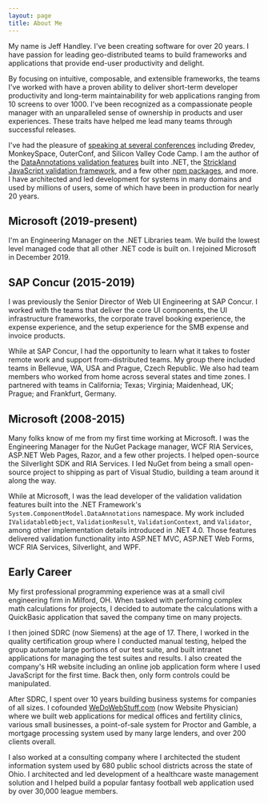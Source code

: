 ```yaml
---
layout: page
title: About Me
---
```


My name is Jeff Handley. I've been creating software for over 20 years. I have passion for leading geo-distributed teams to build frameworks and applications that provide end-user productivity and delight.

By focusing on intuitive, composable, and extensible frameworks, the teams I've worked with have a proven ability to deliver short-term developer productivity and long-term maintainability for web applications ranging from 10 screens to over 1000. I've been recognized as a compassionate people manager with an unparalleled sense of ownership in products and user experiences. These traits have helped me lead many teams through successful releases.

I've had the pleasure of [speaking at several conferences](conferences) including Øredev, MonkeySpace, OuterConf, and Silicon Valley Code Camp. I am the author of the [DataAnnotations validation features](https://msdn.microsoft.com/en-us/library/system.componentmodel.dataannotations.validator) built into .NET, the [Strickland JavaScript validation framework](https://strickland.io), and a few other [npm packages](https://www.npmjs.com/~jeffhandley), and more. I have architected and led development for systems in many domains and used by millions of users, some of which have been in production for nearly 20 years.

## Microsoft (2019-present)

I'm an Engineering Manager on the .NET Libraries team. We build the lowest level managed code that all other .NET code is built on. I rejoined Microsoft in December 2019.

## SAP Concur (2015-2019)

I was previously the Senior Director of Web UI Engineering at SAP Concur. I worked with the teams that deliver the core UI components, the UI infrastructure frameworks, the corporate travel booking experience, the expense experience, and the setup experience for the SMB expense and invoice products.

While at SAP Concur, I had the opportunity to learn what it takes to foster remote work and support from-distributed teams. My group there included teams in Bellevue, WA, USA and Prague, Czech Republic. We also had team members who worked from home across several states and time zones. I partnered with teams in California; Texas; Virginia; Maidenhead, UK; Prague; and Frankfurt, Germany.

## Microsoft (2008-2015)

Many folks know of me from my first time working at Microsoft. I was the Engineering Manager for the NuGet Package manager, WCF RIA Services, ASP.NET Web Pages, Razor, and a few other projects. I helped open-source the Silverlight SDK and RIA Services. I led NuGet from being a small open-source project to shipping as part of Visual Studio, building a team around it along the way.

While at Microsoft, I was the lead developer of the validation validation features built into the .NET Framework's `System.ComponentModel.DataAnnotations` namespace. My work included `IValidatableObject`, `ValidationResult`, `ValidationContext`, and `Validator`, among other implementation details introduced in .NET 4.0. Those features delivered validation functionality into ASP.NET MVC, ASP.NET Web Forms, WCF RIA Services, Silverlight, and WPF.

## Early Career

My first professional programming experience was at a small civil engineering firm in Milford, OH. When tasked with performing complex math calculations for projects, I decided to automate the calculations with a QuickBasic application that saved the company time on many projects.

I then joined SDRC (now Siemens) at the age of 17. There, I worked in the quality certification group where I conducted manual testing, helped the group automate large portions of our test suite, and built intranet applications for managing the test suites and results. I also created the company's HR website including an online job application form where I used JavaScript for the first time. Back then, only form controls could be manipulated.

After SDRC, I spent over 10 years building business systems for companies of all sizes. I cofounded [WeDoWebStuff.com](http://www.wedowebstuff.com) (now Website Physician) where we built web applications for medical offices and fertility clinics, various small businesses, a point-of-sale system for Proctor and Gamble, a mortgage processing system used by many large lenders, and over 200 clients overall.

I also worked at a consulting company where I architected the student information system used by 680 public school districts across the state of Ohio. I architected and led development of a healthcare waste management solution and I helped build a popular fantasy football web application used by over 30,000 league members.
